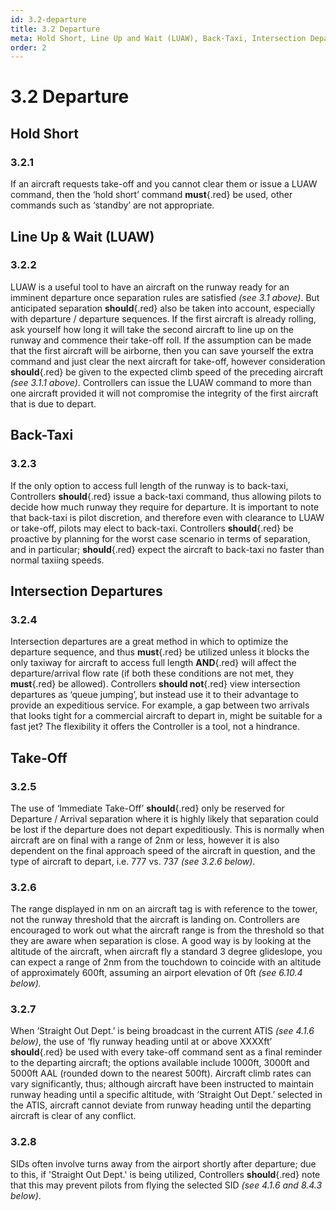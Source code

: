 ```yaml
---
id: 3.2-departure
title: 3.2 Departure
meta: Hold Short, Line Up and Wait (LUAW), Back-Taxi, Intersection Departures and Take-Off rules when operating a tower facility within Infinite Flight.
order: 2
---
```


# 3.2  Departure

 

## Hold Short

### 3.2.1    

If an aircraft requests take-off and you cannot clear them or issue a LUAW command, then the ‘hold short’ command **must**{.red} be used, other commands such as ‘standby’ are not appropriate.



## Line Up & Wait (LUAW)

### 3.2.2    

LUAW is a useful tool to have an aircraft on the runway ready for an imminent departure once separation rules are satisfied *(see 3.1 above)*. But anticipated separation **should**{.red} also be taken into account, especially with departure / departure sequences. If the first aircraft is already rolling, ask yourself how long it will take the second aircraft to line up on the runway and commence their take-off roll. If the assumption can be made that the first aircraft will be airborne, then you can save yourself the extra command and just clear the next aircraft for take-off, however consideration **should**{.red} be given to the expected climb speed of the preceding aircraft *(see 3.1.1 above)*. Controllers can issue the LUAW command to more than one aircraft provided it will not compromise the integrity of the first aircraft that is due to depart.



## Back-Taxi

### 3.2.3    

If the only option to access full length of the runway is to back-taxi, Controllers **should**{.red} issue a back-taxi command, thus allowing pilots to decide how much runway they require for departure. It is important to note that back-taxi is pilot discretion, and therefore even with clearance to LUAW or take-off, pilots may elect to back-taxi. Controllers **should**{.red} be proactive by planning for the worst case scenario in terms of separation, and in particular; **should**{.red} expect the aircraft to back-taxi no faster than normal taxiing speeds. 



## Intersection Departures

### 3.2.4    

Intersection departures are a great method in which to optimize the departure sequence, and thus **must**{.red} be utilized unless it blocks the only taxiway for aircraft to access full length **AND**{.red} will affect the departure/arrival flow rate (if both these conditions are not met, they **must**{.red} be allowed). Controllers **should not**{.red} view intersection departures as ‘queue jumping’, but instead use it to their advantage to provide an expeditious service. For example, a gap between two arrivals that looks tight for a commercial aircraft to depart in, might be suitable for a fast jet? The flexibility it offers the Controller is a tool, not a hindrance.



## Take-Off

### 3.2.5    

The use of ‘Immediate Take-Off’ **should**{.red} only be reserved for Departure / Arrival separation where it is highly likely that separation could be lost if the departure does not depart expeditiously. This is normally when aircraft are on final with a range of 2nm or less, however it is also dependent on the final approach speed of the aircraft in question, and the type of aircraft to depart, i.e. 777 vs. 737 *(see 3.2.6 below)*.



### 3.2.6    

The range displayed in nm on an aircraft tag is with reference to the tower, not the runway threshold that the aircraft is landing on. Controllers are encouraged to work out what the aircraft range is from the threshold so that they are aware when separation is close. A good way is by looking at the altitude of the aircraft, when aircraft fly a standard 3 degree glideslope, you can expect a range of 2nm from the touchdown to coincide with an altitude of approximately 600ft, assuming an airport elevation of 0ft *(see 6.10.4 below).*



### 3.2.7    

When ‘Straight Out Dept.’ is being broadcast in the current ATIS *(see 4.1.6 below)*, the use of ‘fly runway heading until at or above XXXXft’ **should**{.red} be used with every take-off command sent as a final reminder to the departing aircraft; the options available include 1000ft, 3000ft and 5000ft AAL (rounded down to the nearest 500ft). Aircraft climb rates can vary significantly, thus; although aircraft have been instructed to maintain runway heading until a specific altitude, with ‘Straight Out Dept.’ selected in the ATIS, aircraft cannot deviate from runway heading until the departing aircraft is clear of any conflict.



### 3.2.8 

SIDs often involve turns away from the airport shortly after departure; due to this, if 'Straight Out Dept.' is being utilized, Controllers **should**{.red} note that this may prevent pilots from flying the selected SID *(see 4.1.6 and 8.4.3 below)*.

 